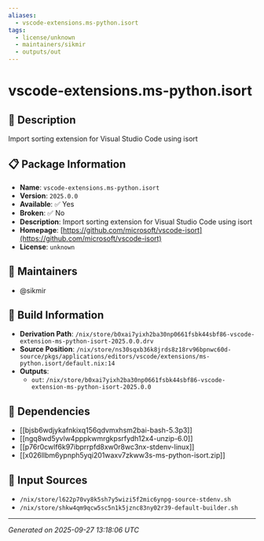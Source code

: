 ```yaml
---
aliases:
  - vscode-extensions.ms-python.isort
tags:
  - license/unknown
  - maintainers/sikmir
  - outputs/out
---
```


# vscode-extensions.ms-python.isort

## 📝 Description

Import sorting extension for Visual Studio Code using isort

## 📋 Package Information

- **Name**: `vscode-extensions.ms-python.isort`
- **Version**: `2025.0.0`
- **Available**: ✅ Yes
- **Broken**: ✅ No
- **Description**: Import sorting extension for Visual Studio Code using isort
- **Homepage**: [https://github.com/microsoft/vscode-isort](https://github.com/microsoft/vscode-isort)
- **License**: `unknown`
## 👥 Maintainers

- @sikmir


## 🔧 Build Information

- **Derivation Path**: `/nix/store/b0xai7yixh2ba30np0661fsbk44sbf86-vscode-extension-ms-python-isort-2025.0.0.drv`
- **Source Position**: `/nix/store/ns30sqxb36k8jrds8z18rv96bpnwc60d-source/pkgs/applications/editors/vscode/extensions/ms-python.isort/default.nix:14`
- **Outputs**:
  - `out`:  `/nix/store/b0xai7yixh2ba30np0661fsbk44sbf86-vscode-extension-ms-python-isort-2025.0.0`

## 🔗 Dependencies

- [[bjsb6wdjykafnkixq156qdvmxhsm2bai-bash-5.3p3]]
- [[ngq8wd5yvlw4pppkwmrgkpsrfydh12x4-unzip-6.0]]
- [[p76r0cwlf6k97ibprrpfd8xw0r8wc3nx-stdenv-linux]]
- [[x026llbm6ypnph5yqi201waxv7zkww3s-ms-python-isort.zip]]

## 📁 Input Sources

- `/nix/store/l622p70vy8k5sh7y5wizi5f2mic6ynpg-source-stdenv.sh`
- `/nix/store/shkw4qm9qcw5sc5n1k5jznc83ny02r39-default-builder.sh`

---
*Generated on 2025-09-27 13:18:06 UTC*
